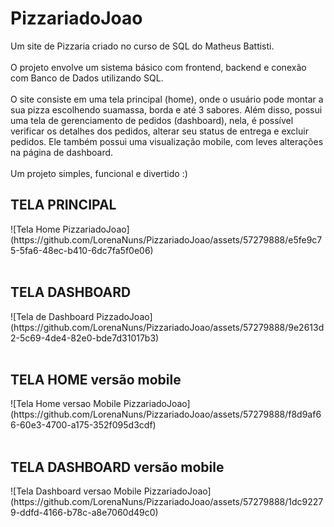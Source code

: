 # PizzariadoJoao
Um site de Pizzaria criado no curso de SQL do Matheus Battisti.
<br>
<br>
O projeto envolve um sistema básico com frontend, backend e conexão com Banco de Dados utilizando SQL.
<br>
<br>
O site consiste em uma tela principal (home), onde o usuário pode montar a sua pizza escolhendo suamassa, borda e até 3 sabores. Além disso, possui uma tela de gerenciamento de pedidos (dashboard), nela, é possível verificar os detalhes dos pedidos, alterar seu status de entrega e excluir pedidos. Ele também possui uma visualização mobile, com leves alterações na página de dashboard.
<br>
<br>
Um projeto simples, funcional e divertido :)

<h2>TELA PRINCIPAL</h2>
![Tela Home PizzariadoJoao](https://github.com/LorenaNuns/PizzariadoJoao/assets/57279888/e5fe9c75-5fa6-48ec-b410-6dc7fa5f0e06)
<br>
<br>
<h2>TELA DASHBOARD</h2>
![Tela de Dashboard PizzadoJoao](https://github.com/LorenaNuns/PizzariadoJoao/assets/57279888/9e2613d2-5c69-4de4-82e0-bde7d31017b3)
<br>
<br>
<h2>TELA HOME versão mobile</h2>
![Tela Home versao Mobile PizzariadoJoao](https://github.com/LorenaNuns/PizzariadoJoao/assets/57279888/f8d9af66-60e3-4700-a175-352f095d3cdf)
<br>
<br>
<h2>TELA DASHBOARD versão mobile</h2>
![Tela Dashboard versao Mobile PizzariadoJoao](https://github.com/LorenaNuns/PizzariadoJoao/assets/57279888/1dc92279-ddfd-4166-b78c-a8e7060d49c0)
